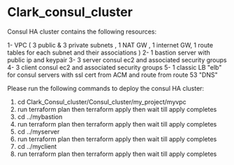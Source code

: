 # Clark_consul_cluster

Consul HA cluster contains the following resources:

1- VPC ( 3 public & 3 private subnets , 1 NAT GW , 1 internet GW, 1 route tables for each subnet  and their associations )
2- 1 bastion server with public ip and keypair
3- 3 server consul ec2 and associated security groups
4- 3 client consul ec2 and associated security groups
5- 1 classic LB "elb" for consul servers with ssl cert from ACM and route from route 53 "DNS"

Please run the following commands to deploy the consul HA cluster:

1. cd Clark_Consul_cluster/Consul_cluster/my_project/myvpc
2. run terraform plan then terraform apply then wait till apply completes
3. cd ../mybastion
4. run terraform plan then terraform apply then wait till apply completes
5. cd ../myserver
6. run terraform plan then terraform apply then wait till apply completes
7. cd ../myclient
8. run terraform plan then terraform apply then wait till apply completes
